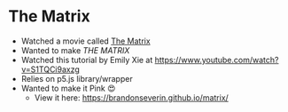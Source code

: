 # The Matrix

- Watched a movie called [The Matrix](https://en.wikipedia.org/wiki/The_Matrix)
- Wanted to make *THE MATRIX*
- Watched this tutorial by Emily Xie at https://www.youtube.com/watch?v=S1TQCi9axzg
- Relies on p5.js library/wrapper
- Wanted to make it Pink 😍
  - View it here: https://brandonseverin.github.io/matrix/

